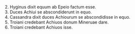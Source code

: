 2. Hyginus dixit equum ab Epeio factum esse.
3. Duces Achiui se abscondiderunt in equo.
4. Cassandra dixit duces Achiourum se abscondidisse in equo.
5. Troiani credebant Achiuos donum Mineruae dare.
6. Troiani credebant Achiuos isse.

